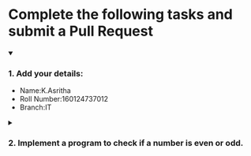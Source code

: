 # Complete the following tasks and submit a Pull Request
<details open>
<summary><h3>1. Add your details: </h3></summary>
<ul>
  <li> Name:K.Asritha </li>
  <li> Roll Number:160124737012 </li>
  <li> Branch:IT </li>
</ul>
</details>
<details>
<summary><h3> 2. Implement a program to check if a number is even or odd. </h3></summary>
<ul>
  <li> Create a new file in the repository and add your code. </li>
  <li> Use any programming language of your choice. </li>
</ul>
</details>
